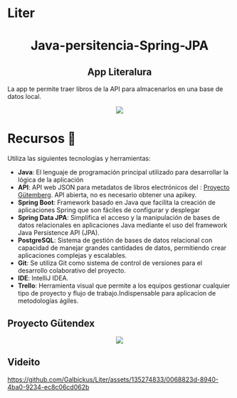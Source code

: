 # Liter
 
<h1 align="center">Java-persitencia-Spring-JPA</h1>

<h2 align="center">App Literalura</h2>

La app te permite traer libros de la API para almacenarlos en una base de datos local.

<p align="center">
  <img src="https://github.com/Galbickus/Liter/assets/135274833/ab9dd268-134a-4ba3-9892-7644a207d9c1" />
</p>

# Recursos 🚀
Utiliza las siguientes tecnologías y herramientas:
- **Java**: El lenguaje de programación principal utilizado para desarrollar la lógica de la aplicación
- **API**: API web JSON para metadatos de libros electrónicos del : <a href="https://gutendex.com/">Proyecto Gütemberg</a>. API abierta, no es necesario obtener una apikey.
- **Spring Boot**: Framework basado en Java que facilita la creación de aplicaciones Spring que son fáciles de configurar y desplegar
- **Spring Data JPA**: Simplifica el acceso y la manipulación de bases de datos relacionales en aplicaciones Java mediante el uso del framework Java Persistence API (JPA). 
- **PostgreSQL**: Sistema de gestión de bases de datos relacional con capacidad de manejar grandes cantidades de datos, permitiendo crear aplicaciones complejas y escalables.
- **Git**: Se utiliza Git como sistema de control de versiones para el desarrollo colaborativo del proyecto.
- **IDE**: IntelliJ IDEA.
- **Trello**: Herramienta visual que permite a los equipos gestionar cualquier tipo de proyecto y flujo de trabajo.Indispensable para aplicacion de metodologías ágiles.


## Proyecto Gütendex

<p align="center"><img src="https://github.com/Galbickus/Liter/assets/135274833/a80ecf51-c44b-4d70-ac1c-4df5918ea3a1" /></p>

## Videito

https://github.com/Galbickus/Liter/assets/135274833/0068823d-8940-4ba0-9234-ec8c06cd062b

